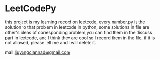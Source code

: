 # LeetCodePy
this project is my learning record on leetcode, every number.py is the solution to that problem in leetcode in python, some solutions in file are other's ideas of corresponding problem,you can find them in the discuss part in leetcode, and I think they are cool so I record them in the file, if it is not allowed, please tell me and I will delete it.

mail:liuyangclannad@gmail.com
